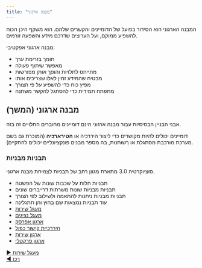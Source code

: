 ```yaml
---
title: "מבנה ארגוני"
---
```



המבנה הארגוני הוא הסידור בפועל של הדומיינים והקשרים שלהם. הוא משקף היכן הכוח להשפיע ממוקם, ועל הערוצים שדרכם מידע והשפעה זורמים.

מבנה ארגוני אפקטיבי:

- תומך בזרימת ערך
- מאפשר שיתוף פעולה
- מתייחס לתלויות והופך אותן מפורשות
- מבטיח שהמידע זמין לאלו שצריכים אותו
- מפיץ כוח כדי להשפיע על פי הצורך
- מתפתח תמידית כדי להסתגל להקשר משתנה


## מבנה ארגוני (המשך)

אבני הבניין הבסיסיות עבור מבנה ארגוני הינם דומיינים מחוברים התלויים זה בזה.

דומיינים יכולים להיות מקושרים כדי ליצור היררכיה או **הטירארכיה** (המוכרת גם בשם מערכת מורכבת מסתגלת או רֵשוּתנוּת, בה מספר מבנים פונקציונליים יכולים להתקיים).


### תבניות מבניות

סוציוקרטיה 3.0 מתארת מגוון רחב של תבניות לצמיחת מבנה ארגוני.

- תבניות חלות על שכבות שונות של הפשטה
- תבניות מבניות שונות משרתות דרייברים שונים
- תבניות מבניות ניתנות להתאמה ולשילוב לפי הצורך
- עוד תבניות נמצאות שם בחוץ והן תתגלינה
- [מעגל שירות](service-circle.html)
- [מעגל נציגים](delegate-circle.html)
- [ארגון אפרסק](peach-organization.html)
- [היררכיית קישור כפול](double-linked-hierarchy.html)
- [ארגון שירות](service-organization.html)
- [ארגון פרקטלי](fractal-organization.html)


[&#9654; מעגל שירות](service-circle.html)<br/>[&#9664; רכז](coordinator.html)

